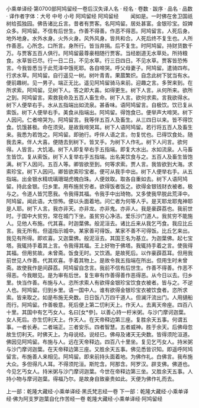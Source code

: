小乘单译经·第0700部阿鸠留经一卷后汉失译人名
· 经名 · 卷数 · 跋序
· 品名 · 品数 · 译作者字体：大号 中号 小号
阿鸠留经
阿鸠留经
　　闻如是。一时佛在舍卫国祇树给孤独园。佛告诸比丘言。昔者有贾客。名阿鸠留。居处甚富。金银珍宝。奴婢众多。阿鸠留。不信有后世生。作善不得善。作恶不得恶。阿鸠留言。人死后身。地外地身。水外水身。火外火身。风外风身。皆共和合。人死后终不复生也。人所作善恶。心所念。口所言。身所行。皆当弃捐。后不复生。时阿鸠留。持财货数千万。与贾客五百人俱行。阿鸠留最尊豪相随行贾客。当经剧道无水草处。所持粮食。水草皆已尽。行一日二日。不见水草。行三日四日。不见水草。贾客皆恐怖言。今我皆悉当于此荒泽中饿死耶。各自啼哭。呼父母妻子。阿鸠留。遣骑四布。行求水草。阿鸠留。自行遥见一树。树叶青青。果蓏繁炽。自念此树下犹当有水。便前趣树。见一男子。端正无比。遥见阿鸠留骑马来前。迎趣之言。多贺来到。在所求索。阿鸠留。见树下人。答之即大喜。如得更生。树下人言。从何所来。欲所之到。阿鸠留言。索救我命及五百人畜生命。树下人言。欲何求索。言我欲得水。树下人便举右手。水从五指端出如流泉。甚香味。语阿鸠留言。自极饮。饮已复从索饭。树下人便举右手。美食从指端出。阿鸠留。得饱食已。便举声大啼哭。树下人因问。仁者啼哭为。阿鸠留言。我等伴五百人及畜生。从三四日以来。皆不得饮食。饥饿甚极。命在须臾。是故我啼哭耳。树下人语阿鸠留。若行将五百人及畜生来。我悉为若饱之。阿鸠留。即驰行。呼伴人语之言。勿复忧也。已得饮食处。随我去来。伴人大喜。便随去到树下。皆叉手。为树下人作礼。树下人问言。欲何得。人皆言。大饥渴。树下人即复举右手五指端。即复大水出。水如流泉。人马畜生皆饮。复从索饭。树下人复举右手五指端。出名美饮食与之。五百人及畜生皆饱满。树下人因问。五百人等。卿皆欲至到。何等求索。贾人言。我皆欲到大海。求索珍宝。树下人因问。卿皆欲索珍宝者。便可从我手中出。树下人便举右手。从五指端。出金银水精琉璃珊瑚虎魄白珠。人便敛取。取各自重如去。树下人语阿鸠留。持此金银。归乡里。用布施贫穷者。欲得饭者饭之。欲得金银钱财衣被者。极与之。令道人皆咒愿我。令我得其福。令我手中出琦物。又多使我早脱此荒泽中。阿鸠留。闻此语。大惊怖。便以头面着地。问仁者为何等人乎。是天耶龙耶鬼神耶是人耶。树下人言。我亦非天。亦非龙。亦非鬼。亦非人。我是豪薜荔也。我前世时。于国中大贫穷。常在城门下坐。虽贫穷心净洁。爱乐沙门道人。我贫穷不能施人。见他人布施。代其喜。时迦葉佛。般泥洹去。诸比丘来从我乞丐食。我应比丘言。我无所有。但遥指示城中。某家善可得饭。某家不善不可得饭。比丘乞来出。我见有所得。即欢喜。又迦葉佛。般泥洹去。其国王名为基立。为迦葉佛。起七宝塔。我辄持手着其上言。令我得其福。王上好物于佛塔。我辄持手着之言。使我得其福。但用贫故。未曾斋。饭食无时。又饮酒。是故死后。以作豪薜荔耳。但用我前世见人作善。代其欢喜。手着其物上。是故令我五指端在所出。但用生时未曾斋。故使我作是间薜荔。阿鸠留自念言。我前不信有后世生。作善不得善。作恶不得恶。今我眼见。是为审有后世。复生审有作善得善作恶得恶。从今日以去。归乡里。快当作善。布施与人。恣所求索人有欲得金银珍宝饮食衣被者。皆与之。不逆人也。阿鸠留。归到乡里。语一国中人。谁有欲得金银珍宝衣被饮食者。恣所求索。皆来取之。如是布施无央数。日日饭八万四千道人。但澜汗流出门。人用擿船而行。阿鸠留。作善极意。死后便上第二忉利天上。作天人。去离天帝座。四百八十里。其国中有乞丐女人。名曰[女*參]。以善心持一杅米粥。与沙门摩诃迦葉。女人死后。亦生忉利天上。作天人。在天帝释边第三座。复胜余天五事。何谓五事。一者长寿。二者端正。三者安乐。四者智慧。五者威神。胜于余天。后佛母忽故生忉利天。时佛天上。为母说经。说经已。佛母及诸天无央数。皆得须陀洹道。佛因见阿鸠留。布施与人。远在天帝释边。四百八十里坐。复见乞丐女人。持米粥与沙门摩诃迦葉。在天帝释边第三座。又胜余天五事。佛见悉皆识知。即遥呼阿鸠留言。布施善人来相见。阿鸠留。即来前持头面着地。为佛作礼。白佛言。我布施大众。多但得凡人耳。不得须陀洹。斯陀含。阿那含。阿罗汉。辟支佛。佛道也。今见乞丐女人。持米粥与沙门摩诃迦葉。今世在帝释边第三坐。又胜余天五事。人持小物与摩诃迦葉。得福乃尔。是故身自致豪贵如此。天便为佛作礼而去。

上一部：乾隆大藏经·小乘单译经·黑氏梵志经一卷
下一部：乾隆大藏经·小乘单译经·佛为阿支罗迦葉自化作苦经一卷
乾隆大藏经·小乘单译经·阿鸠留经